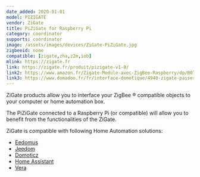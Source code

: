 ```yaml
---
date_added: 2020-01-01
model: PIZIGATE
vendor: ZiGate
title: PiZiGate for Raspberry Pi
category: coordinator
supports: coordinator
image: /assets/images/devices/ZiGate-PiZiGate.jpg
zigbeeid: none
compatible: [zigate,zha,z2m,iob]
mlink: https://zigate.fr
link: https://zigate.fr/produit/pizigate-v1-0/
link2: https://www.amazon.fr/Zigate-Module-avec-ZigBee-Raspberry/dp/B07Z6MQJWX
link3: https://www.domadoo.fr/fr/interface-domotique/4940-zigate-passerelle-universelle-zigbee-pizigate-pour-rasperry-pi-3770014375018.html
---
```

ZiGate products allow you to interface your ZigBee ® compatible objects to your computer or home automation box.

The PiZiGate connected to a Raspberry Pi (or compatible) will allow you to benefit from the functionalities of the ZiGate.

ZiGate is compatible with following Home Automation solutions:
* [Eedomus](https://doc.eedomus.com/view/Eedomus_et_Zigate)
* [Jeedom](https://github.com/doudz/zigate)
* [Domoticz](https://www.domoticz.com/wiki/Zigate)
* [Home Assistant](https://community.home-assistant.io/search?q=zigate)
* [Vera](https://github.com/vosmont/Vera-Plugin-ZiGateGateway)
